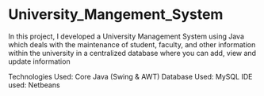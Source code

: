 # University_Mangement_System
In this project, I developed a University Management System using Java which deals with the maintenance of student, faculty, and other information within the university in a centralized database where you can add, view and update information


Technologies Used: Core Java (Swing & AWT)
Database Used: MySQL
IDE used: Netbeans



